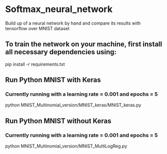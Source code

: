 # Softmax_neural_network

Build up of a neural network by hand and compare its results with tensorflow over MNIST dataset 

## To train the network on your machine, first install all necessary dependencies using:

pip install -r requirements.txt


## Run Python MNIST with Keras
### Currently running with a learning rate = 0.001 and epochs = 5

python MNIST_Multinomial_version/MNIST_keras/MNIST_keras.py

## Run Python MNIST without Keras
### Currently running with a learning rate = 0.001 and epochs = 5

python MNIST_Multinomial_version/MNIST_MultiLogReg.py


